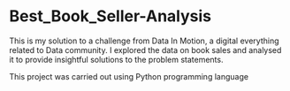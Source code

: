 # Best_Book_Seller-Analysis
This is my solution to a challenge from Data In Motion, a digital everything related to Data community. 
I explored the data on book sales and analysed it to provide insightful solutions to the problem statements. 

This project was carried out using Python programming language
